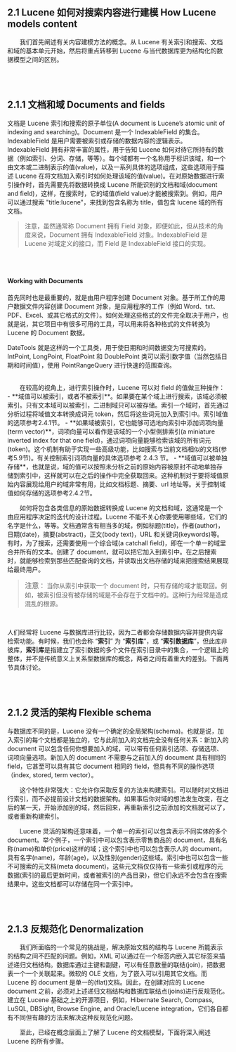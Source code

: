 ## 2.1 Lucene 如何对搜索内容进行建模 How Lucene models content ##

&emsp;&emsp;我们首先阐述有关内容建模方法的概念。从 Lucene 有关索引和搜索、文档和域的基本单元开始，然后将重点转移到 Lucene 与当代数据库更为结构化的数据模型之间的区别。

<br/><br/>
<a id="1"></a>

## 2.1.1 文档和域 Documents and fields ##

文档是 Lucene 索引和搜索的原子单位(A document is Lucene’s atomic unit of indexing and searching)。Document 是一个 IndexableField 的集合。IndexableField 是用户需要被索引或存储的数据内容的逻辑表示。 IndexableField 拥有非常丰富的属性，用于告知 Lucene 如何对待它所持有的数据（例如索引、分词、存储，等等）。每个域都有一个名称用于标识该域，和一个由文本或二进制表示的值(value)，以及一系列具体的选项组成，这些选项用于描述 Lucene 在将文档加入索引时如何处理该域的值(value)。在对原始数据进行索引操作时，首先需要先将数据转换成 Lucene 所能识别的文档和域(document and field)，这样，在搜索时，它的域值(field value)才能被搜索到。例如，用户可以通过搜索 "title:lucene"，来找到包含名称为 title，值包含 lucene 域的所有文档。

>注意，虽然通常称 Document 拥有 Field 对象，即便如此，但从技术的角度来说，Document 拥有 IndexableField 对象。IndexableField 是 Lucene 对域定义的接口，而 Field 是 IndexableField 接口的实现。

<br/><br/>
#### Working with Documents ####

首先同时也是最重要的，就是由用户程序创建 Document 对象。基于所工作的用户数据文件内容创建 Document 对象，是应用程序的工作（例如 Word、txt、PDF、Excel、或其它格式的文件）。如何处理这些格式的文件完全取决于用户，也就是说，其它项目中有很多可用的工具，可以用来将各种格式的文件转换为 Lucene 的 Document 数据。

DateTools 就是这样的一个工具类，用于使日期和时间数据变为可搜索的。IntPoint, LongPoint, FloatPoint 和 DoublePoint 类可以索引数字值（当然包括日期和时间值），使用 PointRangeQuery 进行快速的范围查询。

<br/>
 &emsp;&emsp;在较高的视角上，进行索引操作时，Lucene 可以对 field 的值做三种操作：
- **域值可以被索引，或者不被索引**。如果要在某个域上进行搜索，该域必须被索引。只有文本域可以被索引，二进制域只可以被存储。索引一个域时，首先通过分析过程将域值文本转换成词元 token，然后将这些词元加入到索引中。索引域值的选项参考2.4.1节。
- **如果域被索引，它也能够可选地向索引中添加词项向量(term vector)**，词项向量可以看作是该域的一个小型倒排索引(a miniature inverted index for that one field)，通过词项向量能够检索该域的所有词元(token)。这个机制有助于实现一些高级功能，比如搜索与当前文档相似的文档(参考5.9节)。有关控制索引词项向量的具体选项参考 2.4.3 节。
- **域值可以被单独存储**，也就是说，域的值可以按照未分析之前的原始内容被原封不动地单独存储到索引中，这样就可以在之后的操作中完全获取回来。这种机制对于要将域值原始内容展现给用户的域非常有用，比如文档标题、摘要、url 地址等。关于控制域值如何存储的选项参考2.4.2节。


&emsp;&emsp;如何将包含各类信息的原始数据转换成 Lucene 的文档和域，这通常是一个由应用程序决定的迭代的设计过程。Lucene 不能不关心你要使用哪些域，它们的名字是什么，等等。文档通常含有相当多的域，例如标题(title)，作者(author)，日期(date)，摘要(abstract)，正文(body text)，URL 和关键词(keywords)等。有时，为了搜索，还需要使用一个综合域(a catchall field)，即在一个单一的域里合并所有的文本。创建了 document，就可以把它加入到索引中。在之后搜索时，就能够检索到那些匹配查询的文档，并读取出文档存储的域来把搜索结果展现给最终用户。


><font size="3">注意</font>： 当你从索引中获取一个 document 时，只有存储的域才能取回。例如，被索引但没有被存储的域是不会存在于文档中的。这种行为经常是造成混乱的根源。

<br/>

人们经常将 Lucene 与数据库进行比较，因为二者都会存储数据内容并提供内容检索功能。有时候，我们也会称 “**索引**” 为 “**索引库**”，或 “**索引数据库**”，但此库非彼库，**索引库**是指建立了索引数据的多个文件在索引目录中的集合，一个逻辑上的整体，并不是传统意义上关系型数据库的概念，两者之间有着重大的差别。下面两节具体讨论。

<br/><br/>
<a id="2"></a>

## 2.1.2 灵活的架构 Flexible schema ##

与数据库不同的是，Lucene 没有一个确定的全局架构(schema)。也就是说，加入索引的每个文档都是独立的，它与此前加入的文档完全没有任何关系：新加入的document 可以包含任何你想要加入的域，可以带有任何索引选项、存储选项、词项向量选项。新加入的 document 不需要与之前加入的 document 具有相同的 field，它甚至可以具有其它 document 相同的 field，但具有不同的操作选项（index, stored, term vector）。

&emsp;&emsp;这个特性非常强大：它允许你采取反复的方法来构建索引。可以随时对文档进行索引，而不必提前设计文档的数据架构。如果事后你对域的想法发生改变，在之后的某一天，开始添加别的域，然后回来，再重新索引之前添加的文档就可以了，或者重新构建索引。

&emsp;&emsp;Lucene 灵活的架构还意味着，一个单一的索引可以包含表示不同实体的多个 document。举个例子，一个索引中可以包含表示零售商品的 document，具有名称(name)和单价(price)这样的域；这个索引中也可以包含表示人的 document，具有名字(name)，年龄(age)，以及性别(gender)这些域。索引中也可以包含一些不可搜索的元文档(meta document)，这些元文档仅仅持有一些索引或程序的元数据(索引的最后更新时间，或者被索引的产品目录)，但它们永远不会包含在搜索结果中。这些文档都可以存储在同一个索引中。

<br/><br/>
<a id="3"></a>

## 2.1.3 反规范化 Denormalization ##

&emsp;&emsp;我们所面临的一个常见的挑战是，解决原始文档的结构与 Lucene 所能表示的结构之间不匹配的问题。例如，XML 可以通过在一个标签内嵌入其它标签来描述递归文档结构。数据库通过主键和副键，可以有任意数量的联结(join)，把数据表一个一个关联起来。微软的 OLE 文档，为了嵌入可以引用其它文档。而 Lucene 的 document 是单一的(flat)文档。因此，在创建对应的 Lucene document 之前，必须对上述递归文档结构和数据库联结点(joins)进行反规范化。建立在 Lucene 基础之上的开源项目，例如，Hibernate Search, Compass, LuSQL, DBSight, Browse Engine, and Oracle/Lucene integration，它们各自都有不同但有趣的方法来解决这种反规范化问题。

&emsp;&emsp;至此，已经在概念层面上了解了 Lucene 的文档模型，下面将深入阐述 Lucene 的所有步骤。













